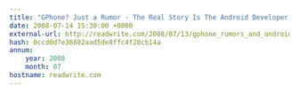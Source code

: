 ```yaml
---
title: "GPhone? Just a Rumor - The Real Story Is The Android Developer Revolt"
date: 2008-07-14 15:30:00 +0000
external-url: http://readwrite.com/2008/07/13/gphone_rumors_and_android_developers_revolt
hash: 0ccd0d7e36882aad5de8ffc4f28cb14a
annum:
    year: 2008
    month: 07
hostname: readwrite.com
---
```



